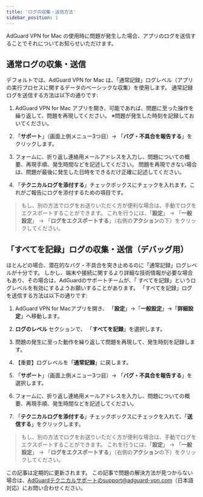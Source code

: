 ```yaml
---
title: 'ログの収集・送信方法'
sidebar_position: 1
---
```


AdGuard VPN for Mac の使用時に問題が発生した場合、アプリのログを送信することでそれについてお知らせいただけます。

## 通常ログの収集・送信

デフォルトでは、AdGuard VPN for Mac は、「通常記録」ログレベル（アプリの実行プロセスに関するデータのベーシックな収集）を使用します。 通常記録ログを送信する方法は以下の通りです:

1. AdGuard VPN for Mac アプリを開き、可能であれば、問題に至った操作を繰り返して、問題を再現してください。 ※問題が発生した時刻を記録しておいてください。

2. 「**サポート**」（画面上側メニュー3つ目）→ 「**バグ・不具合を報告する**」をクリックします。

3. フォームに、折り返し連絡用メールアドレスを入力し、問題についての概要、再現手順、発生時間などを記述してください。 問題を再現できない場合は、問題が最後に発生した日時をできるだけ正確に記述してください。

4. 「**テクニカルログを添付する**」チェックボックスにチェックを入れます。これがご報告にログを添付するための項目です。
> もし、別の方法でログをお送りいただく方が便利な場合は、手動でログをエクスポートすることができます。 これを行うには、「**設定**」 → 「**一般設定**」 → 「**ログをエクスポートする**」（右側の**アクション**の下）をクリックしてください。

## 「すべてを記録」ログの収集・送信（デバッグ用）

ほとんどの場合、潜在的なバグ・不具合を突き止めるのに「通常記録」ログレベルが十分です。 しかし、端末や接続に関するより詳細な技術情報が必要な場合もあり、その場合は、AdGuardのサポートチームが、「 すべてを記録」というログレベルを有効にするようお願いすることがあります。 「すべてを記録」ログを送信する方法は以下の通りです:

1. AdGuard VPN for Macアプリを開き、 「**設定**」→「**一般設定**」→「**詳細設定**」へ移動します。

2. **ログのレベル** セクションで、 「**すべてを記録**」を選択します。

3. 問題の発生に至った動作を繰り返して問題を再現して、発生時刻を記録します。

4. 【重要】ログレベルを「**通常記録**」に戻します。

5. 「**サポート**」（画面上側メニュー3つ目）→ 「**バグ・不具合を報告する**」を選択します。

6. フォームに、折り返し連絡用メールアドレスを入力し、問題についての概要、再現手順、発生時間などを記述してください。

7. 「**テクニカルログを添付する**」チェックボックスにチェックを入れて、「**送信する**」をクリックします。
> もし、別の方法でログをお送りいただく方が便利な場合は、手動でログをエクスポートすることができます。 これを行うには、「**設定**」 → 「**一般設定**」 → 「**ログをエクスポートする**」（右側の**アクション**の下）をクリックしてください。

この記事は定期的に更新されます。 この記事で問題の解決方法が見つからない場合は、AdGuardテクニカルサポートのsupport@adguard-vpn.com（日本語対応）にお問い合わせください。